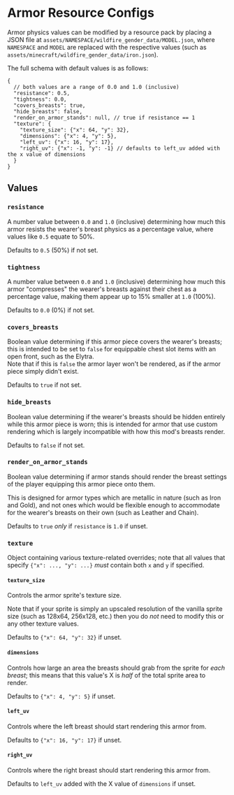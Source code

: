 # Armor Resource Configs

Armor physics values can be modified by a resource pack by placing a JSON file at `assets/NAMESPACE/wildfire_gender_data/MODEL.json`,
where `NAMESPACE` and `MODEL` are replaced with the respective values (such as `assets/minecraft/wildfire_gender_data/iron.json`).

The full schema with default values is as follows:

```json5
{
  // both values are a range of 0.0 and 1.0 (inclusive)
  "resistance": 0.5,
  "tightness": 0.0,
  "covers_breasts": true,
  "hide_breasts": false,
  "render_on_armor_stands": null, // true if resistance == 1
  "texture": {
    "texture_size": {"x": 64, "y": 32},
    "dimensions": {"x": 4, "y": 5},
    "left_uv": {"x": 16, "y": 17},
    "right_uv": {"x": -1, "y": -1} // defaults to left_uv added with the x value of dimensions
  }
}
```

## Values

### `resistance`

A number value between `0.0` and `1.0` (inclusive) determining how much this armor resists the wearer's breast physics as
a percentage value, where values like `0.5` equate to 50%.

Defaults to `0.5` (50%) if not set.

### `tightness`

A number value between `0.0` and `1.0` (inclusive) determining how much this armor "compresses" the wearer's breasts against
their chest as a percentage value, making them appear up to 15% smaller at `1.0` (100%).

Defaults to `0.0` (0%) if not set.

### `covers_breasts`

Boolean value determining if this armor piece covers the wearer's breasts; this is intended to be set to `false` for equippable
chest slot items with an open front, such as the Elytra.  
Note that if this is `false` the armor layer won't be rendered, as if the armor piece simply didn't exist.

Defaults to `true` if not set.

### `hide_breasts`

Boolean value determining if the wearer's breasts should be hidden entirely while this armor piece is worn; this is
intended for armor that use custom rendering which is largely incompatible with how this mod's breasts render.

Defaults to `false` if not set.

### `render_on_armor_stands`

Boolean value determining if armor stands should render the breast settings of the player equipping this armor piece
onto them.

This is designed for armor types which are metallic in nature (such as Iron and Gold), and not ones which would be
flexible enough to accommodate for the wearer's breasts on their own (such as Leather and Chain).

Defaults to `true` *only* if `resistance` is `1.0` if unset.

### `texture`

Object containing various texture-related overrides; note that all values that specify `{"x": ..., "y": ...}`
*must* contain both `x` and `y` if specified.

#### `texture_size`

Controls the armor sprite's texture size.

Note that if your sprite is simply an upscaled resolution of the vanilla sprite size (such as 128x64, 256x128, etc.)
then you do *not* need to modify this or any other texture values.

Defaults to `{"x": 64, "y": 32}` if unset.

#### `dimensions`

Controls how large an area the breasts should grab from the sprite for *each breast*; this means that this value's
X is *half* of the total sprite area to render.

Defaults to `{"x": 4, "y": 5}` if unset.

#### `left_uv`

Controls where the left breast should start rendering this armor from.

Defaults to `{"x": 16, "y": 17}` if unset.

#### `right_uv`

Controls where the right breast should start rendering this armor from.

Defaults to `left_uv` added with the X value of `dimensions` if unset.
